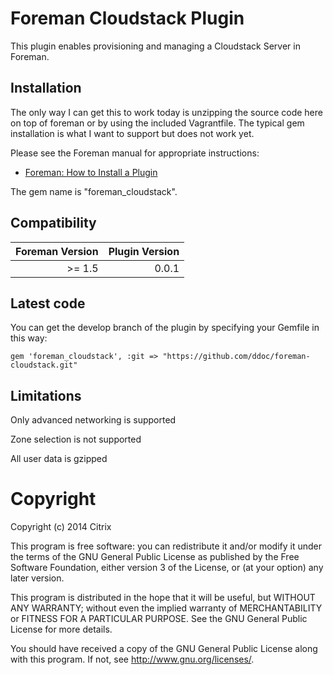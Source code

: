 # Foreman Cloudstack Plugin

This plugin enables provisioning and managing a Cloudstack Server in Foreman.

## Installation

The only way I can get this to work today is unzipping the source code here on top of foreman or by using the included Vagrantfile. The typical gem installation is what I want to support but does not work yet.

Please see the Foreman manual for appropriate instructions:

* [Foreman: How to Install a Plugin](http://theforeman.org/manuals/latest/index.html#6.1InstallaPlugin)

The gem name is "foreman_cloudstack".

## Compatibility

| Foreman Version | Plugin Version |
| ---------------:| --------------:|
| >=  1.5         | 0.0.1          |

## Latest code

You can get the develop branch of the plugin by specifying your Gemfile in this way:

    gem 'foreman_cloudstack', :git => "https://github.com/ddoc/foreman-cloudstack.git"

## Limitations

Only advanced networking is supported

Zone selection is not supported

All user data is gzipped

# Copyright

Copyright (c) 2014 Citrix

This program is free software: you can redistribute it and/or modify
it under the terms of the GNU General Public License as published by
the Free Software Foundation, either version 3 of the License, or
(at your option) any later version.

This program is distributed in the hope that it will be useful,
but WITHOUT ANY WARRANTY; without even the implied warranty of
MERCHANTABILITY or FITNESS FOR A PARTICULAR PURPOSE.  See the
GNU General Public License for more details.

You should have received a copy of the GNU General Public License
along with this program.  If not, see <http://www.gnu.org/licenses/>.
